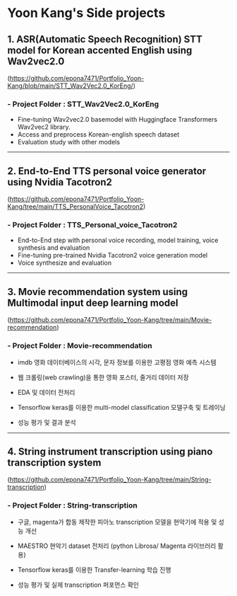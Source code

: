 # Yoon Kang's Side projects 

## 1. ASR(Automatic Speech Recognition) STT model for Korean accented English using Wav2vec2.0
(https://github.com/epona7471/Portfolio_Yoon-Kang/blob/main/STT_Wav2Vec2.0_KorEng/)
### - Project Folder : STT_Wav2Vec2.0_KorEng   
 - Fine-tuning Wav2vec2.0 basemodel with Huggingface Transformers Wav2vec2 library.
 - Access and preprocess Korean-english speech dataset
 - Evaluation study with other models
---

## 2. End-to-End TTS personal voice generator using Nvidia Tacotron2
(https://github.com/epona7471/Portfolio_Yoon-Kang/tree/main/TTS_PersonalVoice_Tacotron2)
### - Project Folder : TTS_Personal_voice_Tacotron2 
 - End-to-End step with personal voice recording, model training, voice synthesis and evaluation
 - Fine-tuning pre-trained Nvidia Tacotron2 voice generation model
 - Voice synthesize and evaluation
---

## 3. Movie recommendation system using Multimodal input deep learning model
(https://github.com/epona7471/Portfolio_Yoon-Kang/tree/main/Movie-recommendation)
### - Project Folder : Movie-recommendation
 - imdb 영화 데이터베이스의 시각, 문자 정보를 이용한 고평점 영화 예측 시스템 

- 웹 크롤링(web crawling)을 통한 영화 포스터, 줄거리 데이터 저장
- EDA 및 데이터 전처리
- Tensorflow keras를 이용한 multi-model classification 모델구축 및 트레이닝
- 성능 평가 및 결과 분석

---

## 4. String instrument transcription using piano transcription system
(https://github.com/epona7471/Portfolio_Yoon-Kang/tree/main/String-transcription)
### - Project Folder : String-transcription
 - 구글, magenta가 합동 제작한 피아노 transcription 모델을 현악기에 적용 및 성능 개선 

- MAESTRO 현악기 dataset 전처리 (python Librosa/ Magenta 라이브러리 활용)
- Tensorflow keras를 이용한 Transfer-learning 학습 진행
- 성능 평가 및 실제 transcription 퍼포먼스 확인



